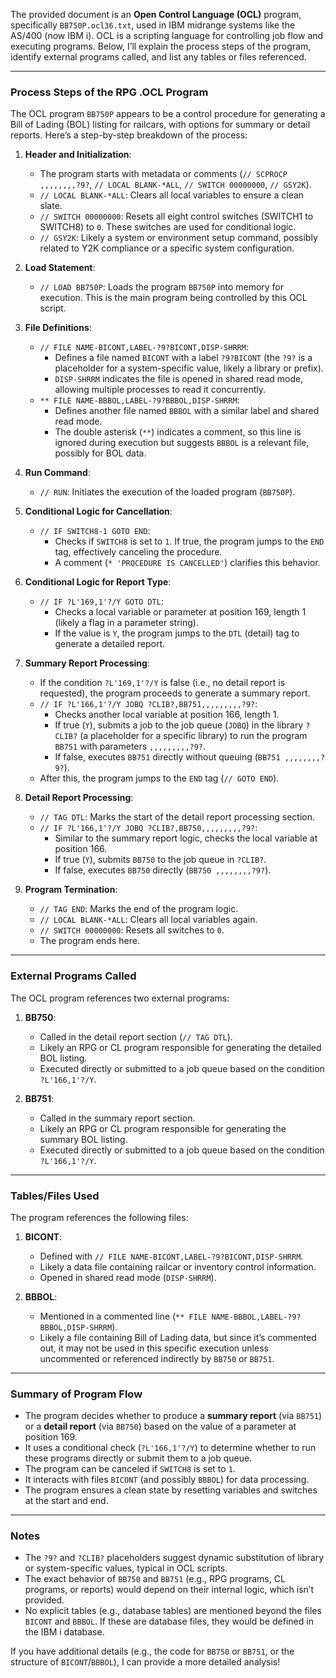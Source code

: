 The provided document is an **Open Control Language (OCL)** program, specifically `BB750P.ocl36.txt`, used in IBM midrange systems like the AS/400 (now IBM i). OCL is a scripting language for controlling job flow and executing programs. Below, I’ll explain the process steps of the program, identify external programs called, and list any tables or files referenced.

---

### **Process Steps of the RPG .OCL Program**

The OCL program `BB750P` appears to be a control procedure for generating a Bill of Lading (BOL) listing for railcars, with options for summary or detail reports. Here’s a step-by-step breakdown of the process:

1. **Header and Initialization**:
   - The program starts with metadata or comments (`// SCPROCP ,,,,,,,,?9?`, `// LOCAL BLANK-*ALL`, `// SWITCH 00000000`, `// GSY2K`).
   - `// LOCAL BLANK-*ALL`: Clears all local variables to ensure a clean slate.
   - `// SWITCH 00000000`: Resets all eight control switches (SWITCH1 to SWITCH8) to `0`. These switches are used for conditional logic.
   - `// GSY2K`: Likely a system or environment setup command, possibly related to Y2K compliance or a specific system configuration.

2. **Load Statement**:
   - `// LOAD BB750P`: Loads the program `BB750P` into memory for execution. This is the main program being controlled by this OCL script.

3. **File Definitions**:
   - `// FILE NAME-BICONT,LABEL-?9?BICONT,DISP-SHRRM`:
     - Defines a file named `BICONT` with a label `?9?BICONT` (the `?9?` is a placeholder for a system-specific value, likely a library or prefix).
     - `DISP-SHRRM` indicates the file is opened in shared read mode, allowing multiple processes to read it concurrently.
   - `** FILE NAME-BBBOL,LABEL-?9?BBBOL,DISP-SHRRM`:
     - Defines another file named `BBBOL` with a similar label and shared read mode.
     - The double asterisk (`**`) indicates a comment, so this line is ignored during execution but suggests `BBBOL` is a relevant file, possibly for BOL data.

4. **Run Command**:
   - `// RUN`: Initiates the execution of the loaded program (`BB750P`).

5. **Conditional Logic for Cancellation**:
   - `// IF SWITCH8-1 GOTO END`:
     - Checks if `SWITCH8` is set to `1`. If true, the program jumps to the `END` tag, effectively canceling the procedure.
     - A comment (`* 'PROCEDURE IS CANCELLED'`) clarifies this behavior.

6. **Conditional Logic for Report Type**:
   - `// IF ?L'169,1'?/Y GOTO DTL`:
     - Checks a local variable or parameter at position 169, length 1 (likely a flag in a parameter string).
     - If the value is `Y`, the program jumps to the `DTL` (detail) tag to generate a detailed report.

7. **Summary Report Processing**:
   - If the condition `?L'169,1'?/Y` is false (i.e., no detail report is requested), the program proceeds to generate a summary report.
   - `// IF ?L'166,1'?/Y JOBQ ?CLIB?,BB751,,,,,,,,,?9?`:
     - Checks another local variable at position 166, length 1.
     - If true (`Y`), submits a job to the job queue (`JOBQ`) in the library `?CLIB?` (a placeholder for a specific library) to run the program `BB751` with parameters `,,,,,,,,,?9?`.
     - If false, executes `BB751` directly without queuing (`BB751 ,,,,,,,,?9?`).
   - After this, the program jumps to the `END` tag (`// GOTO END`).

8. **Detail Report Processing**:
   - `// TAG DTL`: Marks the start of the detail report processing section.
   - `// IF ?L'166,1'?/Y JOBQ ?CLIB?,BB750,,,,,,,,,?9?`:
     - Similar to the summary report logic, checks the local variable at position 166.
     - If true (`Y`), submits `BB750` to the job queue in `?CLIB?`.
     - If false, executes `BB750` directly (`BB750 ,,,,,,,,?9?`).

9. **Program Termination**:
   - `// TAG END`: Marks the end of the program logic.
   - `// LOCAL BLANK-*ALL`: Clears all local variables again.
   - `// SWITCH 00000000`: Resets all switches to `0`.
   - The program ends here.

---

### **External Programs Called**

The OCL program references two external programs:
1. **BB750**:
   - Called in the detail report section (`// TAG DTL`).
   - Likely an RPG or CL program responsible for generating the detailed BOL listing.
   - Executed directly or submitted to a job queue based on the condition `?L'166,1'?/Y`.

2. **BB751**:
   - Called in the summary report section.
   - Likely an RPG or CL program responsible for generating the summary BOL listing.
   - Executed directly or submitted to a job queue based on the condition `?L'166,1'?/Y`.

---

### **Tables/Files Used**

The program references the following files:
1. **BICONT**:
   - Defined with `// FILE NAME-BICONT,LABEL-?9?BICONT,DISP-SHRRM`.
   - Likely a data file containing railcar or inventory control information.
   - Opened in shared read mode (`DISP-SHRRM`).

2. **BBBOL**:
   - Mentioned in a commented line (`** FILE NAME-BBBOL,LABEL-?9?BBBOL,DISP-SHRRM`).
   - Likely a file containing Bill of Lading data, but since it’s commented out, it may not be used in this specific execution unless uncommented or referenced indirectly by `BB750` or `BB751`.

---

### **Summary of Program Flow**

- The program decides whether to produce a **summary report** (via `BB751`) or a **detail report** (via `BB750`) based on the value of a parameter at position 169.
- It uses a conditional check (`?L'166,1'?/Y`) to determine whether to run these programs directly or submit them to a job queue.
- The program can be canceled if `SWITCH8` is set to `1`.
- It interacts with files `BICONT` (and possibly `BBBOL`) for data processing.
- The program ensures a clean state by resetting variables and switches at the start and end.

---

### **Notes**
- The `?9?` and `?CLIB?` placeholders suggest dynamic substitution of library or system-specific values, typical in OCL scripts.
- The exact behavior of `BB750` and `BB751` (e.g., RPG programs, CL programs, or reports) would depend on their internal logic, which isn’t provided.
- No explicit tables (e.g., database tables) are mentioned beyond the files `BICONT` and `BBBOL`. If these are database files, they would be defined in the IBM i database.

If you have additional details (e.g., the code for `BB750` or `BB751`, or the structure of `BICONT`/`BBBOL`), I can provide a more detailed analysis!